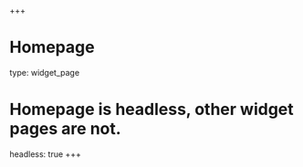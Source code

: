 +++
# Homepage
type: widget_page

# Homepage is headless, other widget pages are not.
headless: true
+++
